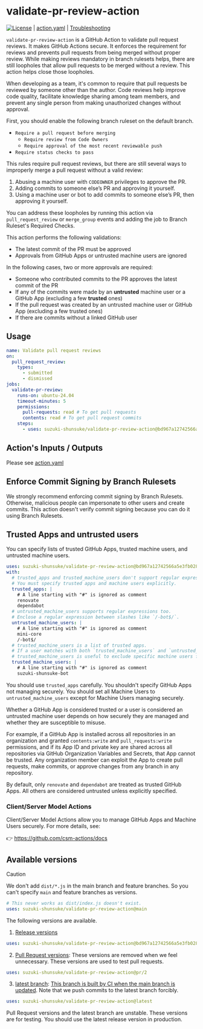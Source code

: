 # validate-pr-review-action

[![License](http://img.shields.io/badge/license-mit-blue.svg?style=flat-square)](https://raw.githubusercontent.com/suzuki-shunsuke/validate-pr-review-action/main/LICENSE) | [action.yaml](action.yaml) | [Troubleshooting](docs/trouble-shooting.md)

`validate-pr-review-action` is a GitHub Action to validate pull request reviews.
It makes GitHub Actions secure.
It enforces the requirement for reviews and prevents pull requests from being merged without proper review.
While making reviews mandatory in branch rulesets helps, there are still loopholes that allow pull requests to be merged without a review.
This action helps close those loopholes.

When developing as a team, it's common to require that pull requests be reviewed by someone other than the author.
Code reviews help improve code quality, facilitate knowledge sharing among team members, and prevent any single person from making unauthorized changes without approval.

First, you should enable the following branch ruleset on the default branch.

- `Require a pull request before merging`
  - `Require review from Code Owners`
  - `Require approval of the most recent reviewable push`
- `Require status checks to pass`

This rules require pull request reviews, but there are still several ways to improperly merge a pull request without a valid review:

1. Abusing a machine user with `CODEOWNER` privileges to approve the PR.
2. Adding commits to someone else’s PR and approving it yourself.
3. Using a machine user or bot to add commits to someone else’s PR, then approving it yourself.

You can address these loopholes by running this action via `pull_request_review` or `merge_group` events and adding the job to Branch Ruleset's Required Checks.

This action performs the following validations:

- The latest commit of the PR must be approved
- Approvals from GitHub Apps or untrusted machine users are ignored

In the following cases, two or more approvals are required:

- Someone who contributed commits to the PR approves the latest commit of the PR
- If any of the commits were made by an **untrusted** machine user or a GitHub App (excluding a few **trusted** ones)
- If the pull request was created by an untrusted machine user or GitHub App (excluding a few trusted ones)
- If there are commits without a linked GitHub user

## Usage

```yaml
name: Validate pull request reviews
on:
  pull_request_review:
    types:
      - submitted
      - dismissed
jobs:
  validate-pr-review:
    runs-on: ubuntu-24.04
    timeout-minutes: 5
    permissions:
      pull-requests: read # To get pull requests
      contents: read # To get pull request commits
    steps:
      - uses: suzuki-shunsuke/validate-pr-review-action@bd967a12742566a5e3fb02878e4e2447da68f72e # v0.0.4
```

## Action's Inputs / Outputs

Please see [action.yaml](action.yaml)

## Enforce Commit Signing by Branch Rulesets

We strongly recommend enforcing commit signing by Branch Rulesets.
Otherwise, malicious people can impersonate to other users and create commits.
This action doesn't verify commit signing because you can do it using Branch Rulesets.

## Trusted Apps and untrusted users

You can specify lists of trusted GitHub Apps, trusted machine users, and untrusted machine users.

```yaml
uses: suzuki-shunsuke/validate-pr-review-action@bd967a12742566a5e3fb02878e4e2447da68f72e # v0.0.4
with:
  # trusted_apps and trusted_machine_users don't support regular expressions.
  # You must specify trusted apps and machine users explicitly.
  trusted_apps: |
    # A line starting with "#" is ignored as comment
    renovate
    dependabot
  # untrusted_machine_users supports regular expressions too.
  # Enclose a regular expression between slashes like `/-bot$/`.
  untrusted_machine_users: |
    # A line starting with "#" is ignored as comment
    mini-core
    /-bot$/
  # trusted_machine_users is a list of trusted apps.
  # If a user matches with both `trusted_machine_users` and `untrusted_machine_users`, it is considered trusted.
  # trusted_machine_users is useful to exclude specific machine users from regular expressions of untrusted_machine_users.
  trusted_machine_users: |
    # A line starting with "#" is ignored as comment
    suzuki-shunsuke-bot
```

You should use `trusted_apps` carefully.
You shouldn't specify GitHub Apps not managing securely.
You should set all Machine Users to `untrusted_machine_users` except for Machine Users managing securely.

Whether a GitHub App is considered trusted or a user is considered an untrusted machine user depends on how securely they are managed and whether they are susceptible to misuse.

For example, if a GitHub App is installed across all repositories in an organization and granted `contents:write` and `pull_requests:write` permissions, and if its App ID and private key are shared across all repositories via GitHub Organization Variables and Secrets, that App cannot be trusted.
Any organization member can exploit the App to create pull requests, make commits, or approve changes from any branch in any repository.

By default, only `renovate` and `dependabot` are treated as trusted GitHub Apps.
All others are considered untrusted unless explicitly specified.

### Client/Server Model Actions

Client/Server Model Actions allow you to manage GitHub Apps and Machine Users securely.
For more details, see:

👉 https://github.com/csm-actions/docs

## Available versions

> [!CAUTION]
> We don't add `dist/*.js` in the main branch and feature branches.
> So you can't specify `main` and feature branches as versions.
>
> ```yaml
> # This never works as dist/index.js doesn't exist.
> uses: suzuki-shunsuke/validate-pr-review-action@main
> ```

The following versions are available.

1. [Release versions](https://github.com/suzuki-shunsuke/validate-pr-review-action/releases)

```yaml
uses: suzuki-shunsuke/validate-pr-review-action@bd967a12742566a5e3fb02878e4e2447da68f72e # v0.0.4
```

2. [Pull Request versions](https://github.com/suzuki-shunsuke/validate-pr-review-action/branches/all?query=pr%2F&lastTab=overview): These versions are removed when we feel unnecessary. These versions are used to test pull requests.

```yaml
uses: suzuki-shunsuke/validate-pr-review-action@pr/2
```

3. [latest branch](https://github.com/suzuki-shunsuke/validate-pr-review-action/tree/latest): [This branch is built by CI when the main branch is updated](https://github.com/suzuki-shunsuke/validate-pr-review-action/blob/latest/.github/workflows/main.yaml). Note that we push commits to the latest branch forcibly.

```yaml
uses: suzuki-shunsuke/validate-pr-review-action@latest
```

Pull Request versions and the latest branch are unstable.
These versions are for testing.
You should use the latest release version in production.
